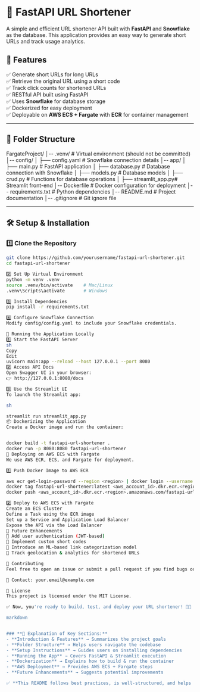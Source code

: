 # 🚀 FastAPI URL Shortener

A simple and efficient URL shortener API built with **FastAPI** and **Snowflake** as the database. This application provides an easy way to generate short URLs and track usage analytics.

## 📌 Features

✅ Generate short URLs for long URLs  
✅ Retrieve the original URL using a short code  
✅ Track click counts for shortened URLs  
✅ RESTful API built using FastAPI  
✅ Uses **Snowflake** for database storage  
✅ Dockerized for easy deployment  
✅ Deployable on **AWS ECS + Fargate** with **ECR** for container management  

---

## 📁 Folder Structure

FargateProject/ │-- .venv/ # Virtual environment (should not be committed) 
│-- config/
│ ├── config.yaml # Snowflake connection details 
│-- app/ │ ├── main.py # FastAPI application │ 
├── database.py # Database connection with Snowflake │ 
├── models.py # Database models │ ├── crud.py # Functions for database operations │ 
├── streamlit_app.py# Streamlit front-end 
│-- Dockerfile # Docker configuration for deployment 
│-- requirements.txt # Python dependencies 
│-- README.md # Project documentation 
│-- .gitignore # Git ignore file


---

## 🛠️ **Setup & Installation**

### 1️⃣ **Clone the Repository**
```sh
git clone https://github.com/yourusername/fastapi-url-shortener.git
cd fastapi-url-shortener

2️⃣ Set Up Virtual Environment
python -m venv .venv
source .venv/bin/activate    # Mac/Linux
.venv\Scripts\activate       # Windows

3️⃣ Install Dependencies
pip install -r requirements.txt

4️⃣ Configure Snowflake Connection
Modify config/config.yaml to include your Snowflake credentials.

🚀 Running the Application Locally
1️⃣ Start the FastAPI Server
sh
Copy
Edit
uvicorn main:app --reload --host 127.0.0.1 --port 8080
2️⃣ Access API Docs
Open Swagger UI in your browser:
👉 http://127.0.0.1:8080/docs

3️⃣ Use the Streamlit UI
To launch the Streamlit app:

sh

streamlit run streamlit_app.py
📦 Dockerizing the Application
Create a Docker image and run the container:


docker build -t fastapi-url-shortener .
docker run -p 8080:8080 fastapi-url-shortener
🚀 Deploying on AWS ECS with Fargate
We use AWS ECR, ECS, and Fargate for deployment.

1️⃣ Push Docker Image to AWS ECR

aws ecr get-login-password --region <region> | docker login --username AWS --password-stdin <aws_account_id>.dkr.ecr.<region>.amazonaws.com
docker tag fastapi-url-shortener:latest <aws_account_id>.dkr.ecr.<region>.amazonaws.com/fastapi-url-shortener
docker push <aws_account_id>.dkr.ecr.<region>.amazonaws.com/fastapi-url-shortener

2️⃣ Deploy to AWS ECS with Fargate
Create an ECS Cluster
Define a Task using the ECR image
Set up a Service and Application Load Balancer
Expose the API via the Load Balancer
🎨 Future Enhancements
🔹 Add user authentication (JWT-based)
🔹 Implement custom short codes
🔹 Introduce an ML-based link categorization model
🔹 Track geolocation & analytics for shortened URLs

🤝 Contributing
Feel free to open an issue or submit a pull request if you find bugs or want to improve the project.

📧 Contact: your.email@example.com

📝 License
This project is licensed under the MIT License.

✅ Now, you're ready to build, test, and deploy your URL shortener! 🚀🎉

markdown


### **📌 Explanation of Key Sections:**
- **Introduction & Features** → Summarizes the project goals  
- **Folder Structure** → Helps users navigate the codebase  
- **Setup Instructions** → Guides users on installing dependencies  
- **Running the App** → Covers FastAPI & Streamlit execution  
- **Dockerization** → Explains how to build & run the container  
- **AWS Deployment** → Provides AWS ECS + Fargate steps  
- **Future Enhancements** → Suggests potential improvements  

✅ **This README follows best practices, is well-structured, and helps any developer quickly understand and use your project!** 🎯 Let me know if you want any modifications.
